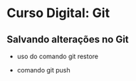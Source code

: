 # Curso Digital: Git

## Salvando alterações no Git

* uso do comando git restore

* comando git push